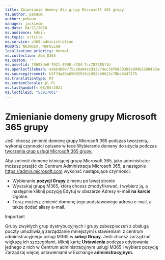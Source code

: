 ```yaml
---
title: Zmienianie domeny dla grupy Microsoft 365 grupy
ms.author: pebaum
author: pebaum
manager: jackiesm
ms.date: 04/21/2020
ms.audience: Admin
ms.topic: article
ms.service: o365-administration
ROBOTS: NOINDEX, NOFOLLOW
localization_priority: Normal
ms.collection: Adm_O365
ms.custom: ''
ms.assetid: 78695de0-7021-4900-a784-7cc782785f1d
ms.openlocfilehash: eab64b90775c28a84ebd33774ec5bf68303892dd4b2880493a4b236d9d8993d0
ms.sourcegitcommit: b5f7da89a650d2915dc652449623c78be6247175
ms.translationtype: MT
ms.contentlocale: pl-PL
ms.lasthandoff: 08/05/2021
ms.locfileid: "53917001"
---
```

# <a name="change-the-domain-for-a-microsoft-365-group"></a>Zmienianie domeny grupy Microsoft 365 grupy

Jeśli chcesz zmienić domenę grupy Microsoft 365 podczas tworzenia, wykonaj czynności opisane w tece Wybieranie domeny do użycia podczas [tworzenia grup usługi Microsoft 365 grupy.](https://docs.microsoft.com/microsoft-365/admin/create-groups/choose-domain-to-create-groups)

Aby zmienić domenę istniejącej grupy Microsoft 365, jako administrator możesz przejść do Centrum Administracja Microsoft 365, a następnie https://admin.microsoft.com wykonać następujące czynności:

- Wybieranie **pozycji Grupy** z menu po lewej stronie
- Wyszukaj grupę M365, którą chcesz zmodyfikować,  i wybierz ją, a następnie kliknij pozycję Edytuj w obszarze Adresy e-mail **na** **karcie** Ogólne.
- Teraz możesz zmienić domenę jego podstawowego adresu e-mail, a także dodać aliasy e-mail.

> [!IMPORTANT]
> Grupy zwykłych grup dystrybucyjnych i grupy zabezpieczeń z obsługą poczty umożliwiają zarządzanie mniejszymi ustawieniami z centrum administracyjnego usługi M365 w **sekcji Grupy.** Jeśli chcesz zarządzać większą ich szczegółami, kliknij kartę **Ustawienia** podczas edytowania jednego z nich w Centrum administracyjnym usługi M365 i wybierz pozycję Zarządzaj więcej ustawieniami w Exchange **administracyjnym.**